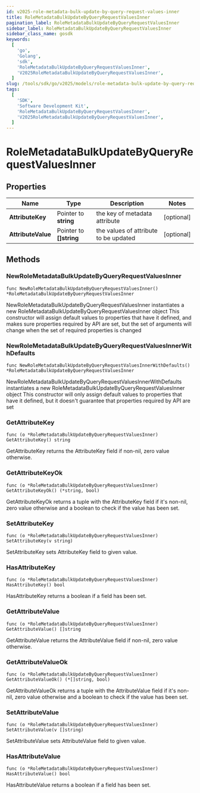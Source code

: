 ```yaml
---
id: v2025-role-metadata-bulk-update-by-query-request-values-inner
title: RoleMetadataBulkUpdateByQueryRequestValuesInner
pagination_label: RoleMetadataBulkUpdateByQueryRequestValuesInner
sidebar_label: RoleMetadataBulkUpdateByQueryRequestValuesInner
sidebar_class_name: gosdk
keywords:
  [
    'go',
    'Golang',
    'sdk',
    'RoleMetadataBulkUpdateByQueryRequestValuesInner',
    'V2025RoleMetadataBulkUpdateByQueryRequestValuesInner',
  ]
slug: /tools/sdk/go/v2025/models/role-metadata-bulk-update-by-query-request-values-inner
tags:
  [
    'SDK',
    'Software Development Kit',
    'RoleMetadataBulkUpdateByQueryRequestValuesInner',
    'V2025RoleMetadataBulkUpdateByQueryRequestValuesInner',
  ]
---
```


# RoleMetadataBulkUpdateByQueryRequestValuesInner

## Properties

| Name | Type | Description | Notes |
| --- | --- | --- | --- |
| **AttributeKey** | Pointer to **string** | the key of metadata attribute | [optional] |
| **AttributeValue** | Pointer to **[]string** | the values of attribute to be updated | [optional] |

## Methods

### NewRoleMetadataBulkUpdateByQueryRequestValuesInner

`func NewRoleMetadataBulkUpdateByQueryRequestValuesInner() *RoleMetadataBulkUpdateByQueryRequestValuesInner`

NewRoleMetadataBulkUpdateByQueryRequestValuesInner instantiates a new RoleMetadataBulkUpdateByQueryRequestValuesInner object This constructor will assign default values to properties that have it defined, and makes sure properties required by API are set, but the set of arguments will change when the set of required properties is changed

### NewRoleMetadataBulkUpdateByQueryRequestValuesInnerWithDefaults

`func NewRoleMetadataBulkUpdateByQueryRequestValuesInnerWithDefaults() *RoleMetadataBulkUpdateByQueryRequestValuesInner`

NewRoleMetadataBulkUpdateByQueryRequestValuesInnerWithDefaults instantiates a new RoleMetadataBulkUpdateByQueryRequestValuesInner object This constructor will only assign default values to properties that have it defined, but it doesn't guarantee that properties required by API are set

### GetAttributeKey

`func (o *RoleMetadataBulkUpdateByQueryRequestValuesInner) GetAttributeKey() string`

GetAttributeKey returns the AttributeKey field if non-nil, zero value otherwise.

### GetAttributeKeyOk

`func (o *RoleMetadataBulkUpdateByQueryRequestValuesInner) GetAttributeKeyOk() (*string, bool)`

GetAttributeKeyOk returns a tuple with the AttributeKey field if it's non-nil, zero value otherwise and a boolean to check if the value has been set.

### SetAttributeKey

`func (o *RoleMetadataBulkUpdateByQueryRequestValuesInner) SetAttributeKey(v string)`

SetAttributeKey sets AttributeKey field to given value.

### HasAttributeKey

`func (o *RoleMetadataBulkUpdateByQueryRequestValuesInner) HasAttributeKey() bool`

HasAttributeKey returns a boolean if a field has been set.

### GetAttributeValue

`func (o *RoleMetadataBulkUpdateByQueryRequestValuesInner) GetAttributeValue() []string`

GetAttributeValue returns the AttributeValue field if non-nil, zero value otherwise.

### GetAttributeValueOk

`func (o *RoleMetadataBulkUpdateByQueryRequestValuesInner) GetAttributeValueOk() (*[]string, bool)`

GetAttributeValueOk returns a tuple with the AttributeValue field if it's non-nil, zero value otherwise and a boolean to check if the value has been set.

### SetAttributeValue

`func (o *RoleMetadataBulkUpdateByQueryRequestValuesInner) SetAttributeValue(v []string)`

SetAttributeValue sets AttributeValue field to given value.

### HasAttributeValue

`func (o *RoleMetadataBulkUpdateByQueryRequestValuesInner) HasAttributeValue() bool`

HasAttributeValue returns a boolean if a field has been set.
